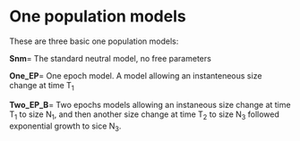 # One population models 

These are three basic one population models: 

**Snm**= The standard neutral model, no free parameters

**One_EP**= One epoch model. A model allowing an instanteneous size change at time T<sub>1</sub>

**Two_EP_B**= Two epochs models allowing an instaneous size change at time T<sub>1</sub> to size N<sub>1</sub>, and then another size change at time T<sub>2</sub> to size N<sub>3</sub> followed exponential growth to sice N<sub>3</sub>.

